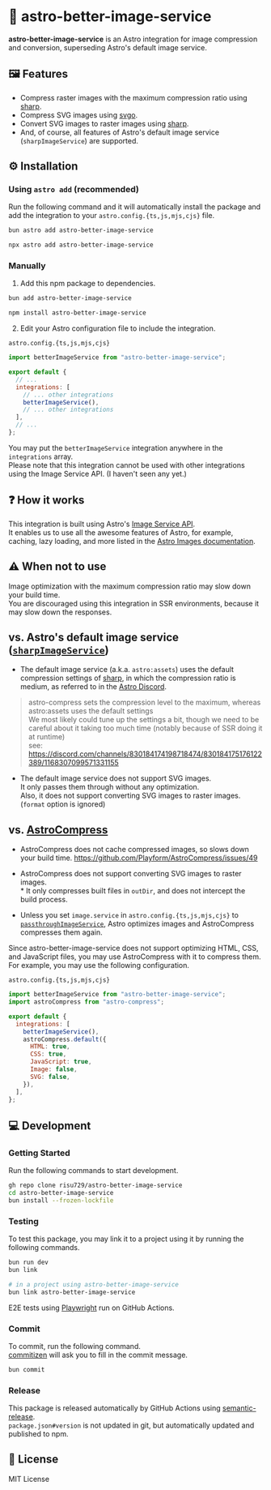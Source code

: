 # 🚀 astro-better-image-service

**astro-better-image-service** is an Astro integration for image compression and conversion, superseding Astro's default image service.

## 🖼️ Features

- Compress raster images with the maximum compression ratio using [sharp](https://github.com/lovell/sharp).
- Compress SVG images using [svgo](https://github.com/svg/svgo).
- Convert SVG images to raster images using [sharp](https://github.com/lovell/sharp).
- And, of course, all features of Astro's default image service (`sharpImageService`) are supported.

## ⚙️ Installation

### Using `astro add` (recommended)

Run the following command and it will automatically install the package and add the integration to your `astro.config.{ts,js,mjs,cjs}` file.

```bash
bun astro add astro-better-image-service
```
```bash
npx astro add astro-better-image-service
```

### Manually

1. Add this npm package to dependencies.

```bash
bun add astro-better-image-service
```
```bash
npm install astro-better-image-service
```

2. Edit your Astro configuration file to include the integration.

`astro.config.{ts,js,mjs,cjs}`

```javascript
import betterImageService from "astro-better-image-service";

export default {
  // ...
  integrations: [
    // ... other integrations
    betterImageService(),
    // ... other integrations
  ],
  // ...
};
```

You may put the `betterImageService` integration anywhere in the `integrations` array.  
Please note that this integration cannot be used with other integrations using the Image Service API. (I haven't seen any yet.)

## ❓ How it works

This integration is built using Astro's [Image Service API](https://docs.astro.build/en/reference/image-service-reference/).  
It enables us to use all the awesome features of Astro, for example, caching, lazy loading, and more listed in the [Astro Images documentation](https://docs.astro.build/en/guides/images/).

## ⚠️ When not to use

Image optimization with the maximum compression ratio may slow down your build time.  
You are discouraged using this integration in SSR environments, because it may slow down the responses.

## vs. Astro's default image service ([`sharpImageService`](https://docs.astro.build/en/guides/images/#default-image-service))

- The default image service (a.k.a. `astro:assets`) uses the default compression settings of [sharp](https://github.com/lovell/sharp), in which the compression ratio is medium, as referred to in the [Astro Discord](https://astro.build/chat).

> astro-compress sets the compression level to the maximum, whereas astro:assets uses the default settings  
> We most likely could tune up the settings a bit, though we need to be careful about it taking too much time (notably because of SSR doing it at runtime)  
> see: https://discord.com/channels/830184174198718474/830184175176122389/1168307099571331155

- The default image service does not support SVG images.  
  It only passes them through without any optimization.  
  Also, it does not support converting SVG images to raster images. (`format` option is ignored)

## vs. [AstroCompress](https://github.com/Playform/AstroCompress)

- AstroCompress does not cache compressed images, so slows down your build time. https://github.com/Playform/AstroCompress/issues/49

- AstroCompress does not support converting SVG images to raster images.  
  \* It only compresses built files in `outDir`, and does not intercept the build process.

- Unless you set `image.service` in `astro.config.{ts,js,mjs,cjs}` to [`passthroughImageService`](https://docs.astro.build/en/guides/images/#configure-no-op-passthrough-service), Astro optimizes images and AstroCompress compresses them again.

Since astro-better-image-service does not support optimizing HTML, CSS, and JavaScript files, you may use AstroCompress with it to compress them.  
For example, you may use the following configuration.

`astro.config.{ts,js,mjs,cjs}`

```javascript
import betterImageService from "astro-better-image-service";
import astroCompress from "astro-compress";

export default {
  integrations: [
    betterImageService(),
    astroCompress.default({
      HTML: true,
      CSS: true,
      JavaScript: true,
      Image: false,
      SVG: false,
    }),
  ],
};
```

## 💻 Development

### Getting Started

Run the following commands to start development.

```bash
gh repo clone risu729/astro-better-image-service
cd astro-better-image-service
bun install --frozen-lockfile
```

### Testing

To test this package, you may link it to a project using it by running the following commands.

```bash
bun run dev
bun link

# in a project using astro-better-image-service
bun link astro-better-image-service
```

E2E tests using [Playwright](https://github.com/microsoft/playwright) run on GitHub Actions.

### Commit

To commit, run the following command.  
[commitizen](https://github.com/commitizen/cz-cli) will ask you to fill in the commit message.

```bash
bun commit
```

### Release

This package is released automatically by GitHub Actions using [semantic-release](https://github.com/semantic-release/semantic-release).  
`package.json#version` is not updated in git, but automatically updated and published to npm.

## 📜 License

MIT License
